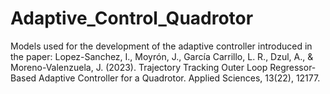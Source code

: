 # Adaptive_Control_Quadrotor
Models used for the development of the adaptive controller introduced in the paper: Lopez-Sanchez, I., Moyrón, J., García Carrillo, L. R., Dzul, A., &amp; Moreno-Valenzuela, J. (2023). Trajectory Tracking Outer Loop Regressor-Based Adaptive Controller for a Quadrotor. Applied Sciences, 13(22), 12177.

